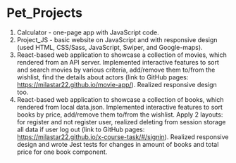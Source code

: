 # Pet_Projects
1. Calculator - one-page app with JavaScript code.
2. Project_JS - basic website on JavaScript and with responsive design (used HTML, CSS/Sass, JavaScript, Swiper, and Google-maps).
3. React-based web application to showcase a collection of movies, which rendered from an API server. Implemented interactive features to sort and search movies by various criteria, add/remove them to/from the wishlist, find the details about actors (link to GitHub pages: https://milastar22.github.io/movie-app/). Realized responsive design too.
4. React-based web application to showcase a collection of books, which rendered from local data.json. Implemented interactive features to sort books by price, add/remove them to/from the wishlist. Apply 2 layouts: for register and not register user, realized deleting from session storage all data if user log out (link to GitHub pages: https://milastar22.github.io/x-course-task/#/signin).  Realized responsive design and wrote Jest tests for changes in amount of books and total price for one book component.
